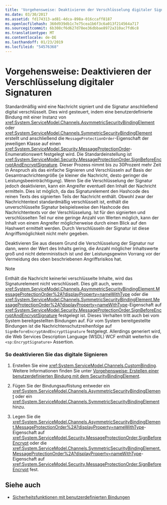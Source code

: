 ```yaml
---
title: 'Vorgehensweise: Deaktivieren der Verschlüsselung digitaler Signaturen'
ms.date: 03/30/2017
ms.assetid: fd174313-ad81-4dca-898a-016ccaff8187
ms.openlocfilehash: 360d939db1c7e75cea1b6f3c6a013f214564a717
ms.sourcegitcommit: 6b308cf6d627d78ee36dbbae8972a310ac7fd6c8
ms.translationtype: MT
ms.contentlocale: de-DE
ms.lasthandoff: 01/23/2019
ms.locfileid: "54576368"
---
```

# <a name="how-to-disable-encryption-of-digital-signatures"></a>Vorgehensweise: Deaktivieren der Verschlüsselung digitaler Signaturen
Standardmäßig wird eine Nachricht signiert und die Signatur anschließend digital verschlüsselt. Dies wird gesteuert, indem eine benutzerdefinierte Bindung mit einer Instanz von <xref:System.ServiceModel.Channels.AsymmetricSecurityBindingElement> oder <xref:System.ServiceModel.Channels.SymmetricSecurityBindingElement> erstellt und anschließend die `MessageProtectionOrder`-Eigenschaft der jeweiligen Klasse auf einen <xref:System.ServiceModel.Security.MessageProtectionOrder>-Enumerationswert festgelegt wird. Die Standardeinstellung ist <xref:System.ServiceModel.Security.MessageProtectionOrder.SignBeforeEncryptAndEncryptSignature>. Dieser Prozess nimmt bis zu 30Prozent mehr Zeit in Anspruch als das einfache Signieren und Verschlüsseln auf Basis der Gesamtnachrichtengröße (je kleiner die Nachricht, desto geringer die Leistungsbeeinträchtigung). Wenn Sie die Verschlüsselung der Signatur jedoch deaktivieren, kann ein Angreifer eventuell den Inhalt der Nachricht ermitteln. Dies ist möglich, da das Signaturelement den Hashcode des reinen Texts des signierten Teils der Nachricht enthält. Obwohl zwar der Nachrichtentext standardmäßig verschlüsselt ist, enthält die unverschlüsselte Signatur beispielsweise den Hashcode des Nachrichtentexts vor der Verschlüsselung. Ist für den signierten und verschlüsselten Teil nur eine geringe Anzahl von Werten möglich, kann der Inhalt von einem Angreifer möglicherweise durch einen Blick auf den Hashwert ermittelt werden. Durch Verschlüsseln der Signatur ist diese Angriffsmöglichkeit nicht mehr gegeben.  
  
 Deaktivieren Sie aus diesem Grund die Verschlüsselung der Signatur nur dann, wenn der Wert des Inhalts gering, die Anzahl möglicher Inhaltswerte groß und nicht deterministisch ist und der Leistungsgewinn Vorrang vor der Vermeidung des oben beschriebenen Angriffsrisikos hat.  
  
> [!NOTE]
>  Enthält die Nachricht keinerlei verschlüsselte Inhalte, wird das Signaturelement nicht verschlüsselt. Dies gilt auch, wenn <xref:System.ServiceModel.Channels.AsymmetricSecurityBindingElement.MessageProtectionOrder%2A?displayProperty=nameWithType> oder die <xref:System.ServiceModel.Channels.SymmetricSecurityBindingElement.MessageProtectionOrder%2A?displayProperty=nameWithType>-Eigenschaft auf <xref:System.ServiceModel.Security.MessageProtectionOrder.SignBeforeEncryptAndEncryptSignature> festgelegt ist. Dieses Verhalten tritt auch bei vom System bereitgestellten Bindungen auf. Für vom System bereitgestellte Bindungen ist die Nachrichtenschutzreihenfolge auf `SignBeforeEncryptAndEncryptSignature` festgelegt. Allerdings generiert wird, die Web Services Description Language (WSDL) WCF enthält weiterhin die `<sp:EncryptSignature>` Assertion.  
  
### <a name="to-disable-digital-signing"></a>So deaktivieren Sie das digitale Signieren  
  
1.  Erstellen Sie eine <xref:System.ServiceModel.Channels.CustomBinding>. Weitere Informationen finden Sie unter [Vorgehensweise: Erstellen einer benutzerdefinierten Bindung mit dem SecurityBindingElement](../../../../docs/framework/wcf/feature-details/how-to-create-a-custom-binding-using-the-securitybindingelement.md).  
  
2.  Fügen Sie der Bindungsauflistung entweder ein <xref:System.ServiceModel.Channels.AsymmetricSecurityBindingElement> oder ein <xref:System.ServiceModel.Channels.SymmetricSecurityBindingElement> hinzu.  
  
3.  Legen Sie die <xref:System.ServiceModel.Channels.AsymmetricSecurityBindingElement.MessageProtectionOrder%2A?displayProperty=nameWithType>-Eigenschaft auf <xref:System.ServiceModel.Security.MessageProtectionOrder.SignBeforeEncrypt> oder die <xref:System.ServiceModel.Channels.SymmetricSecurityBindingElement.MessageProtectionOrder%2A?displayProperty=nameWithType>-Eigenschaft auf <xref:System.ServiceModel.Security.MessageProtectionOrder.SignBeforeEncrypt> fest.  
  
## <a name="see-also"></a>Siehe auch
- [Sicherheitsfunktionen mit benutzerdefinierten Bindungen](../../../../docs/framework/wcf/feature-details/security-capabilities-with-custom-bindings.md)
